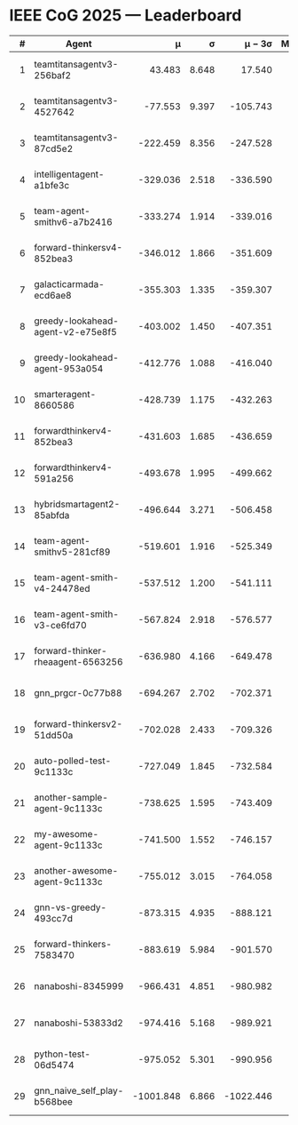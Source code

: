 # IEEE CoG 2025 — Leaderboard

| # | Agent | μ | σ | μ − 3σ | Matches | Updated |
|---:|---|---:|---:|---:|---:|---|
| 1 | teamtitansagentv3-256baf2 | 43.483 | 8.648 | 17.540 | 20036 | 2025-08-24 18:59 |
| 2 | teamtitansagentv3-4527642 | -77.553 | 9.397 | -105.743 | 19790 | 2025-08-24 18:59 |
| 3 | teamtitansagentv3-87cd5e2 | -222.459 | 8.356 | -247.528 | 20826 | 2025-08-24 18:59 |
| 4 | intelligentagent-a1bfe3c | -329.036 | 2.518 | -336.590 | 16601 | 2025-08-24 18:59 |
| 5 | team-agent-smithv6-a7b2416 | -333.274 | 1.914 | -339.016 | 19600 | 2025-08-24 18:59 |
| 6 | forward-thinkersv4-852bea3 | -346.012 | 1.866 | -351.609 | 15810 | 2025-08-24 18:59 |
| 7 | galacticarmada-ecd6ae8 | -355.303 | 1.335 | -359.307 | 18480 | 2025-08-24 18:59 |
| 8 | greedy-lookahead-agent-v2-e75e8f5 | -403.002 | 1.450 | -407.351 | 20200 | 2025-08-24 18:59 |
| 9 | greedy-lookahead-agent-953a054 | -412.776 | 1.088 | -416.040 | 18200 | 2025-08-24 18:59 |
| 10 | smarteragent-8660586 | -428.739 | 1.175 | -432.263 | 16462 | 2025-08-24 18:59 |
| 11 | forwardthinkerv4-852bea3 | -431.603 | 1.685 | -436.659 | 16437 | 2025-08-24 18:59 |
| 12 | forwardthinkerv4-591a256 | -493.678 | 1.995 | -499.662 | 16197 | 2025-08-24 18:59 |
| 13 | hybridsmartagent2-85abfda | -496.644 | 3.271 | -506.458 | 16371 | 2025-08-24 18:59 |
| 14 | team-agent-smithv5-281cf89 | -519.601 | 1.916 | -525.349 | 19040 | 2025-08-24 18:59 |
| 15 | team-agent-smith-v4-24478ed | -537.512 | 1.200 | -541.111 | 19916 | 2025-08-24 18:59 |
| 16 | team-agent-smith-v3-ce6fd70 | -567.824 | 2.918 | -576.577 | 20376 | 2025-08-24 18:59 |
| 17 | forward-thinker-rheaagent-6563256 | -636.980 | 4.166 | -649.478 | 18468 | 2025-08-24 18:59 |
| 18 | gnn_prgcr-0c77b88 | -694.267 | 2.702 | -702.371 | 17280 | 2025-08-24 18:59 |
| 19 | forward-thinkersv2-51dd50a | -702.028 | 2.433 | -709.326 | 19048 | 2025-08-24 18:59 |
| 20 | auto-polled-test-9c1133c | -727.049 | 1.845 | -732.584 | 20220 | 2025-08-24 18:59 |
| 21 | another-sample-agent-9c1133c | -738.625 | 1.595 | -743.409 | 19720 | 2025-08-24 18:59 |
| 22 | my-awesome-agent-9c1133c | -741.500 | 1.552 | -746.157 | 19720 | 2025-08-24 18:59 |
| 23 | another-awesome-agent-9c1133c | -755.012 | 3.015 | -764.058 | 21100 | 2025-08-24 18:59 |
| 24 | gnn-vs-greedy-493cc7d | -873.315 | 4.935 | -888.121 | 15280 | 2025-08-24 18:59 |
| 25 | forward-thinkers-7583470 | -883.619 | 5.984 | -901.570 | 18200 | 2025-08-24 18:59 |
| 26 | nanaboshi-8345999 | -966.431 | 4.851 | -980.982 | 16030 | 2025-08-24 18:59 |
| 27 | nanaboshi-53833d2 | -974.416 | 5.168 | -989.921 | 15300 | 2025-08-24 18:59 |
| 28 | python-test-06d5474 | -975.052 | 5.301 | -990.956 | 15770 | 2025-08-24 18:59 |
| 29 | gnn_naive_self_play-b568bee | -1001.848 | 6.866 | -1022.446 | 15740 | 2025-08-24 18:59 |
